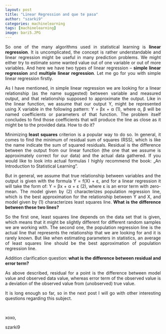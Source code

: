 ```yaml
---
layout: post
title: "Linear Regression and que te pasa"
author: "szarki9"
categories: machinelearning
tags: [machinelearning]
image: bari5.JPG
---
```

<p align="justify">So one of the many algorithms used
in statistical learning is <b>linear
regression</b>. It is uncomplicated, the concept is rather understandable and linear
regression might be useful in many prediction problems. We might either try to
estimate some wanted value out of one variable or out of more variables. And
here we have two types of linear regression – <b>simple linear regression</b> and <b>multiple
linear regression</b>. Let me go for you with simple linear regression firstly.<br></p><p align="justify">As I have mentioned, in simple
linear regression we are looking for a linear relationship (as the name
suggested) between variable and measured output, and that relationship supposed
to approximate the output. Like in the linear function, we assume that our
output Y, might be represented using X variable in the following pattern: Y = βx
+ α
(1), where α, β will be named coefficients or parameters of that function. The
problem itself concludes to find those coefficients that will produce the line
as close as it might be to the provided data. How to do it? </p><p align="justify">Minimizing<b> least squares </b>criterion is a popular way to do so. In general, it
comes to find the minimum of residual sum of squares (RSS), which is like the
name indicate the sum of squared residuals. Residual is the difference between the output from our linear function (the one that we assume is approximately
correct for our data) and the actual data gathered. If you would like to look
into actual formulas I highly recommend the book: „An Introduction to
Statistical Learning”. </p><p align="justify">But in general, we assume that true
relationship between variables and the output is given with the formula Y =
f(X) + ε, and for a linear regression it will take the form of: Y = βx
+ α
+ ε (2), where ε is an error term with zero-mean. The model given by (2)
characterizes population regression line, which is the best approximation for
the relationship between Y and X, and model given by (1) characterizes least
squares line. <b>What is the difference between these two lines?</b></p><p align="justify">So the first one, least squares line
depends on the data set that is given, which means that it might be slightly
different for different random samples we are working with. The second one, the population regression line is the actual line that represents the relationship
that we are looking for and it is rarely known. But like when estimating
parameters in statistics, an average of least squares line should be the best
approximation of population regression line.</p><p align="justify">Addition clarification question:<b>
what is the difference between residual and error term? </b></p><p align="justify">As above described, residual for a point
is the difference between model value and observed data value, whereas error
term of the observed value is a deviation of the observed value from
(unobserved) true value.</p><p align="justify">It is long enough so far, so in the next
post I will go with other interesting questions regarding this subject.</p><p><br></p><p>xoxo,</p><p>szarki9</p>